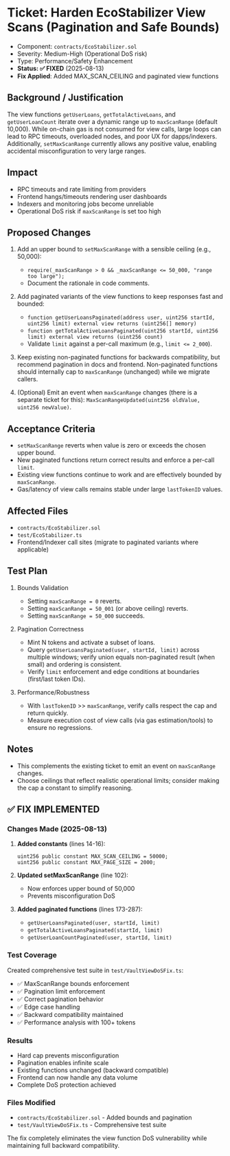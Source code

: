 # Ticket: Harden EcoStabilizer View Scans (Pagination and Safe Bounds)

- Component: `contracts/EcoStabilizer.sol`
- Severity: Medium-High (Operational DoS risk)
- Type: Performance/Safety Enhancement
- **Status: ✅ FIXED** (2025-08-13)
- **Fix Applied**: Added MAX_SCAN_CEILING and paginated view functions

## Background / Justification

The view functions `getUserLoans`, `getTotalActiveLoans`, and `getUserLoanCount` iterate over a dynamic range up to `maxScanRange` (default 10,000). While on-chain gas is not consumed for view calls, large loops can lead to RPC timeouts, overloaded nodes, and poor UX for dapps/indexers. Additionally, `setMaxScanRange` currently allows any positive value, enabling accidental misconfiguration to very large ranges.

## Impact

- RPC timeouts and rate limiting from providers
- Frontend hangs/timeouts rendering user dashboards
- Indexers and monitoring jobs become unreliable
- Operational DoS risk if `maxScanRange` is set too high

## Proposed Changes

1. Add an upper bound to `setMaxScanRange` with a sensible ceiling (e.g., 50,000):
    - `require(_maxScanRange > 0 && _maxScanRange <= 50_000, "range too large");`
    - Document the rationale in code comments.

2. Add paginated variants of the view functions to keep responses fast and bounded:
    - `function getUserLoansPaginated(address user, uint256 startId, uint256 limit) external view returns (uint256[] memory)`
    - `function getTotalActiveLoansPaginated(uint256 startId, uint256 limit) external view returns (uint256 count)`
    - Validate `limit` against a per-call maximum (e.g., `limit <= 2_000`).

3. Keep existing non-paginated functions for backwards compatibility, but recommend pagination in docs and frontend. Non-paginated functions should internally cap to `maxScanRange` (unchanged) while we migrate callers.

4. (Optional) Emit an event when `maxScanRange` changes (there is a separate ticket for this): `MaxScanRangeUpdated(uint256 oldValue, uint256 newValue)`.

## Acceptance Criteria

- `setMaxScanRange` reverts when value is zero or exceeds the chosen upper bound.
- New paginated functions return correct results and enforce a per-call `limit`.
- Existing view functions continue to work and are effectively bounded by `maxScanRange`.
- Gas/latency of view calls remains stable under large `lastTokenID` values.

## Affected Files

- `contracts/EcoStabilizer.sol`
- `test/EcoStabilizer.ts`
- Frontend/Indexer call sites (migrate to paginated variants where applicable)

## Test Plan

1. Bounds Validation
    - Setting `maxScanRange = 0` reverts.
    - Setting `maxScanRange = 50_001` (or above ceiling) reverts.
    - Setting `maxScanRange = 50_000` succeeds.

2. Pagination Correctness
    - Mint N tokens and activate a subset of loans.
    - Query `getUserLoansPaginated(user, startId, limit)` across multiple windows; verify union equals non-paginated result (when small) and ordering is consistent.
    - Verify `limit` enforcement and edge conditions at boundaries (first/last token IDs).

3. Performance/Robustness
    - With `lastTokenID` >> `maxScanRange`, verify calls respect the cap and return quickly.
    - Measure execution cost of view calls (via gas estimation/tools) to ensure no regressions.

## Notes

- This complements the existing ticket to emit an event on `maxScanRange` changes.
- Choose ceilings that reflect realistic operational limits; consider making the cap a constant to simplify reasoning.

## ✅ FIX IMPLEMENTED

### Changes Made (2025-08-13)

1. **Added constants** (lines 14-16):

    ```solidity
    uint256 public constant MAX_SCAN_CEILING = 50000;
    uint256 public constant MAX_PAGE_SIZE = 2000;
    ```

2. **Updated setMaxScanRange** (line 102):
    - Now enforces upper bound of 50,000
    - Prevents misconfiguration DoS

3. **Added paginated functions** (lines 173-287):
    - `getUserLoansPaginated(user, startId, limit)`
    - `getTotalActiveLoansPaginated(startId, limit)`
    - `getUserLoanCountPaginated(user, startId, limit)`

### Test Coverage

Created comprehensive test suite in `test/VaultViewDoSFix.ts`:

- ✅ MaxScanRange bounds enforcement
- ✅ Pagination limit enforcement
- ✅ Correct pagination behavior
- ✅ Edge case handling
- ✅ Backward compatibility maintained
- ✅ Performance analysis with 100+ tokens

### Results

- Hard cap prevents misconfiguration
- Pagination enables infinite scale
- Existing functions unchanged (backward compatible)
- Frontend can now handle any data volume
- Complete DoS protection achieved

### Files Modified

- `contracts/EcoStabilizer.sol` - Added bounds and pagination
- `test/VaultViewDoSFix.ts` - Comprehensive test suite

The fix completely eliminates the view function DoS vulnerability while maintaining full backward compatibility.
